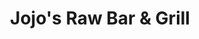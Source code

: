 ---
layout: place
title: "Jojo's Raw Bar & Grill"
permalink: /florida/wellington/jojo-s-raw-bar-grill.html
stateAbbr: FL
stateName: Florida
cityName: Wellington
place_id: ChIJj8z81_ov2YgR6lZBIcWYDFA
photos:
  - name: >-
      places/ChIJj8z81_ov2YgR6lZBIcWYDFA/photos/AeeoHcKMx_J6Rs1oey2oSFTaGgTN8nL5CtwIEo0K-CfByEYxWwAKyl9tqzCo-bDl3YZjfWjj8A2OKeZWAUcscClIOr8xFJ7ogy2mfl1UrXXsZFXG5dGbc-RGTV6_EcT8CRPby3zyzdvceTAz4CRorc3x17eFnqn_f23y_2tx_l7xHdWKPsVh5BbA58_N_8MucIEARyN45NFXuy4Gsv5cb50ZW0KitRoNd4qclkZANLT6ibGCPSGpEUpnNzC32a6Ywjf8XtDfFQAGNfmaOnr4wKmo41B9YMnbxQCq9K_9l-PrekkC4w
    widthPx: 960
    heightPx: 720
    authorAttributions:
      - displayName: Jojo's Raw Bar & Grill
        uri: https://maps.google.com/maps/contrib/117264980475651950977
        photoUri: >-
          https://lh3.googleusercontent.com/a-/ALV-UjXmVBO3bVdUpf5L1KwVQX6baxtUALih4iwB47s_NPuDrdiYPks=s100-p-k-no-mo
    flagContentUri: >-
      https://www.google.com/local/imagery/report/?cb_client=maps_api_places.places_api&image_key=!1e10!2sAF1QipMEH8K6iHxLBjtz2e9qNENFVWhxYpPXzUryRZt2&hl=en-US
    googleMapsUri: >-
      https://www.google.com/maps/place//data=!3m4!1e2!3m2!1sAF1QipMEH8K6iHxLBjtz2e9qNENFVWhxYpPXzUryRZt2!2e10!4m2!3m1!1s0x88d92ffad7fccc8f:0x500c98c5214156ea
  - name: >-
      places/ChIJj8z81_ov2YgR6lZBIcWYDFA/photos/AeeoHcIwYPRIG-Obewl8-G1opdzLQUYWiPSrPv8L-K4K8iBiOy6dU8q25vFg4AOUyHk1uGmUoj-4-VVBE0o5KYIZFQ-JfuA84CQBQmuuAIWYVSt2Z7SBIlS3kB91GEMWOcWtNghNFrnTXOS_RORwsMshQvzcvKTqASs6dj-zSXYbYGvEIn_g5iCjVt8nvwgHO_JrBROhWvd7aT1-Qx7p2REU_tfaVvJ6WpcEBLECvmdBWlq4GfyLk3YzyvG3COKE6DsT9E5edxICv4HB6DYrC6rhHta__pDSSyYzsa9kdn-hOsMqnw
    widthPx: 4800
    heightPx: 3200
    authorAttributions:
      - displayName: Jojo's Raw Bar & Grill
        uri: https://maps.google.com/maps/contrib/117264980475651950977
        photoUri: >-
          https://lh3.googleusercontent.com/a-/ALV-UjXmVBO3bVdUpf5L1KwVQX6baxtUALih4iwB47s_NPuDrdiYPks=s100-p-k-no-mo
    flagContentUri: >-
      https://www.google.com/local/imagery/report/?cb_client=maps_api_places.places_api&image_key=!1e10!2sAF1QipMMO3fzOyu0J4XGWb7D71xaOToEF-JwOJNWQsYk&hl=en-US
    googleMapsUri: >-
      https://www.google.com/maps/place//data=!3m4!1e2!3m2!1sAF1QipMMO3fzOyu0J4XGWb7D71xaOToEF-JwOJNWQsYk!2e10!4m2!3m1!1s0x88d92ffad7fccc8f:0x500c98c5214156ea
  - name: >-
      places/ChIJj8z81_ov2YgR6lZBIcWYDFA/photos/AeeoHcLIKy1GCmrXcLrCgYYPm_5_QxzaMqmHSooD_K73y__Vk1xlaXMcxgxNfsiDSDY5LM4F-iP0rRI2Mmzz-4diWTXVGvL4_5EbUEHIbSokd5lfXGCRJm0KMFSKjAHnHUcjk8mzaq1b0cJI1fh7Sx-a0piXV1PS_X14Lu7jxtDx_xRFD9nscer1cR2wWln8yOdTenBR-1J0YWEl8W1ehUtghdO_4UngES6pa8yfYztJc-i9qHKe6GRHh4nML3bPhu4FzhthcheUEamMqIeVnmg0y84CXuf6HUeoBzNFqHXl-rLI8w
    widthPx: 1536
    heightPx: 2048
    authorAttributions:
      - displayName: Jojo's Raw Bar & Grill
        uri: https://maps.google.com/maps/contrib/117264980475651950977
        photoUri: >-
          https://lh3.googleusercontent.com/a-/ALV-UjXmVBO3bVdUpf5L1KwVQX6baxtUALih4iwB47s_NPuDrdiYPks=s100-p-k-no-mo
    flagContentUri: >-
      https://www.google.com/local/imagery/report/?cb_client=maps_api_places.places_api&image_key=!1e10!2sAF1QipPxDhurebNNeikIhxVshVHFqRPdxCro0g9VYmrJ&hl=en-US
    googleMapsUri: >-
      https://www.google.com/maps/place//data=!3m4!1e2!3m2!1sAF1QipPxDhurebNNeikIhxVshVHFqRPdxCro0g9VYmrJ!2e10!4m2!3m1!1s0x88d92ffad7fccc8f:0x500c98c5214156ea
  - name: >-
      places/ChIJj8z81_ov2YgR6lZBIcWYDFA/photos/AeeoHcLXIGgOy6LHRbmY50DVJRR47OokD5TjwSumtOIR_-uw_5gpoShcQLEhqmGUtMDDrx0G-qWtQPh-mpMfY8PRUYj37UO5vKy9V2exGd-RyvDqLaj1Nww4MWn_JduXe_Uz2_jnUwLTeSyVVS7QKJxE8TX1Hf-V5oRYyRBCexX6qvPHDgs-7by3xkfRoTzBjmAHyEEZxz58ZyKSEolZXzsuhtbDDZoYN7J21XczrHDrzAOgCn-4vm20bAKxakPVIttozCohinNzAawKRZnSvb_BQJ23oYijVTDJ2hrY1IvnRVELgw
    widthPx: 4800
    heightPx: 3200
    authorAttributions:
      - displayName: Jojo's Raw Bar & Grill
        uri: https://maps.google.com/maps/contrib/117264980475651950977
        photoUri: >-
          https://lh3.googleusercontent.com/a-/ALV-UjXmVBO3bVdUpf5L1KwVQX6baxtUALih4iwB47s_NPuDrdiYPks=s100-p-k-no-mo
    flagContentUri: >-
      https://www.google.com/local/imagery/report/?cb_client=maps_api_places.places_api&image_key=!1e10!2sAF1QipN4HElRrmTUAEHafji6IEtWwiO2r8gSGXlfjkBW&hl=en-US
    googleMapsUri: >-
      https://www.google.com/maps/place//data=!3m4!1e2!3m2!1sAF1QipN4HElRrmTUAEHafji6IEtWwiO2r8gSGXlfjkBW!2e10!4m2!3m1!1s0x88d92ffad7fccc8f:0x500c98c5214156ea
  - name: >-
      places/ChIJj8z81_ov2YgR6lZBIcWYDFA/photos/AeeoHcLFZorK4CRiddobofuERakS7n2sK9xLbp2ioBFdB8Fx-Zsr57QjGxs7lLxLZ9gYj3mjxRrAxCnlsgitH5Pb6wri5vGjkBhCnr5hS4T-HzprvkxYcJXsSoTzGa31jKcFU53q2YSdKl9MhW2tR6I9r3nGmlsZofx0rIEj768vp6iTGmD3nXZ-vodo9p04uyEZtIhr0uUpnXEdtCRLBcMmgFgec02KMsdnbR1lMADKq22_3FVlpb_JjkAqf22wC4_PFxXqGFcJIWvOps8971XcVcZwpze1hZs_mZvENdCkoJyZkmyMKmkgbWXilIC03GFK-zZg1Y-6zw9dmww20WePEdZ4keyVh8Gotz2v49a-eU2WubuT-Idy1c21hvgpXmhYmmLaBve_IddXpmpqXoDMnfM42fPw_X4eZdbHEqIqIH9iplUc
    widthPx: 4032
    heightPx: 3024
    authorAttributions:
      - displayName: BJ Kirby
        uri: https://maps.google.com/maps/contrib/105617966104750607644
        photoUri: >-
          https://lh3.googleusercontent.com/a-/ALV-UjVhWnIGpDthTuHgNdiXnCZIsrvBOWO4k5HrWETUk_kbptOyruDl=s100-p-k-no-mo
    flagContentUri: >-
      https://www.google.com/local/imagery/report/?cb_client=maps_api_places.places_api&image_key=!1e10!2sCIHM0ogKEICAgIDN-YHEogE&hl=en-US
    googleMapsUri: >-
      https://www.google.com/maps/place//data=!3m4!1e2!3m2!1sCIHM0ogKEICAgIDN-YHEogE!2e10!4m2!3m1!1s0x88d92ffad7fccc8f:0x500c98c5214156ea
  - name: >-
      places/ChIJj8z81_ov2YgR6lZBIcWYDFA/photos/AeeoHcJp061iVq16c6nW1Y6KACW5LMidzCfFsOfblTXMWpy4RZMLrPP0SBEnSYE9Y8ZLem8TpR9czkeWKc6713SzbHmdVlLaIHBbf14gQ8Q0HkRIdNLsiCGVGHr7fbnDv_DTy_CVfLKXseeBOUhUfojNIOFcpQcytBsyX1QxsF4LYnCPZs7G994UO29WwWrcphpEsA43WHh2SNZphaJ4wXXfghtihnjXSWk8FQ2bFUUGCNBEmfo9lDOuBt15qOk6GI-55hGV29dwaa2z2rI0PNUHcjy4eURnyy6uOX872LG1GsKFwQ
    widthPx: 4800
    heightPx: 3200
    authorAttributions:
      - displayName: Jojo's Raw Bar & Grill
        uri: https://maps.google.com/maps/contrib/117264980475651950977
        photoUri: >-
          https://lh3.googleusercontent.com/a-/ALV-UjXmVBO3bVdUpf5L1KwVQX6baxtUALih4iwB47s_NPuDrdiYPks=s100-p-k-no-mo
    flagContentUri: >-
      https://www.google.com/local/imagery/report/?cb_client=maps_api_places.places_api&image_key=!1e10!2sAF1QipNj3efObrFPlF1411pACc1qcP0ftI9qAGGm07im&hl=en-US
    googleMapsUri: >-
      https://www.google.com/maps/place//data=!3m4!1e2!3m2!1sAF1QipNj3efObrFPlF1411pACc1qcP0ftI9qAGGm07im!2e10!4m2!3m1!1s0x88d92ffad7fccc8f:0x500c98c5214156ea
  - name: >-
      places/ChIJj8z81_ov2YgR6lZBIcWYDFA/photos/AeeoHcI-a7UbUNX41zXrVy4UoSDxfSTVJ-TbVSynYEia6G3NuZeTLm0rNZJKnJzqzG3rgqz799dRPQLOBt1D3aF7XwrXzphq_DUYUlTPwLR6B-7b53wDgunfWdx_NOoatuC-TqUL0_kC6dtqkmT-D3uIyIGgRCpsJcwx8RwdbmaiMLWC_f1s5UyG6NKw_KY3Y2joPflztEIVTjt0AXr_OQc7l5SQ8RQp9R1bDFuquoRPIHSseln5nq2a7CdQrovjL_iOQDyKy0evlDAwhZYTb8jNletEVrSEZ4EuuCliaFq2EjkrEw
    widthPx: 4800
    heightPx: 3421
    authorAttributions:
      - displayName: Jojo's Raw Bar & Grill
        uri: https://maps.google.com/maps/contrib/117264980475651950977
        photoUri: >-
          https://lh3.googleusercontent.com/a-/ALV-UjXmVBO3bVdUpf5L1KwVQX6baxtUALih4iwB47s_NPuDrdiYPks=s100-p-k-no-mo
    flagContentUri: >-
      https://www.google.com/local/imagery/report/?cb_client=maps_api_places.places_api&image_key=!1e10!2sAF1QipNrfEqtk0fkiWsauQFtCh0VgpudSuXdgxek4nrz&hl=en-US
    googleMapsUri: >-
      https://www.google.com/maps/place//data=!3m4!1e2!3m2!1sAF1QipNrfEqtk0fkiWsauQFtCh0VgpudSuXdgxek4nrz!2e10!4m2!3m1!1s0x88d92ffad7fccc8f:0x500c98c5214156ea
  - name: >-
      places/ChIJj8z81_ov2YgR6lZBIcWYDFA/photos/AeeoHcJmfZRN6ZBfWKn_4PnLqx96Z6ExkDO-FdVAdzoekopczLdSj_ZPQ9-_XUD4h25ueducQfg3GKKadvinaZlx62XztzQe9bYrGS7reGnRu0oxBHkrj7GkbEADHC6STtfNLZg9o9W7xlR0pqX1K-zlxzbTCyAXkIeJE-FBltlw7rpttd8XDj0Q567c4vtMdS6dej-C7fwWtLj5tjSRcv8e9HqntyMW3NlVVwaoYRoWoqcbB5RlMpBLe7nofFSm0PkLmyKPM8aEh0hI93UcnxjT06fn8MjI4UOaBgaWHc3FGvpqyv2d9SCU6e5pvxjU9XfOOPT66yQZLM6RzTWBz_OK7bOAvRWGcCCZ1lld6wRuC_Qb7OcuXbXNZV-QTY8jO8hgYWHsa_yfQ51duGeUw-rzZ1JXkawdnE9kuX9wv7YP9I0
    widthPx: 4680
    heightPx: 3510
    authorAttributions:
      - displayName: BJ Kirby
        uri: https://maps.google.com/maps/contrib/105617966104750607644
        photoUri: >-
          https://lh3.googleusercontent.com/a-/ALV-UjVhWnIGpDthTuHgNdiXnCZIsrvBOWO4k5HrWETUk_kbptOyruDl=s100-p-k-no-mo
    flagContentUri: >-
      https://www.google.com/local/imagery/report/?cb_client=maps_api_places.places_api&image_key=!1e10!2sCIHM0ogKEICAgIDN-YHEIg&hl=en-US
    googleMapsUri: >-
      https://www.google.com/maps/place//data=!3m4!1e2!3m2!1sCIHM0ogKEICAgIDN-YHEIg!2e10!4m2!3m1!1s0x88d92ffad7fccc8f:0x500c98c5214156ea
  - name: >-
      places/ChIJj8z81_ov2YgR6lZBIcWYDFA/photos/AeeoHcIJrDLercuY1kc6e_JUDIKpqFMuoeLnbfacxG26xDJ7o9RGhbtAl4N_ujxKB6qTU0fekf_2YJjphltXFBsmKJRauZTOqGQRLSb4IuDnY9bBHJfTYFio4XkiB9k61r-4DsAgEh5pyYpr3EpNt89cknunbw0SYVidUbKm9UwEAj2n96KKG30qyVccgZrn8VDA1rXuk5dUaIwt036gzsM74d3N2e2Y5EtR73M1vgaGCYcrhjWZlD18Dx8dx9LiW-r4JevKVUdZvXDXKTZaDo01QVmoEXgygDHiAtoPePI9SmJx5VNMHm2OHWyzoDzYpPPi2Vsfwu4nzqLhnshknDoOC3S73Euua1C7wGTg6P20PqYP5QkIrLqSaL9SSmNa0YUUIc3CjeV0HdXjwjWyQxRxPvETKmcFwlCk0OgXXIWPeIHCriju0NFbpuYOuBYFITSH
    widthPx: 3072
    heightPx: 4080
    authorAttributions:
      - displayName: Asante bogle
        uri: https://maps.google.com/maps/contrib/103860576028996028721
        photoUri: >-
          https://lh3.googleusercontent.com/a-/ALV-UjVdbFn1W73QR9tUWURwz954V89l0goK1y4U5YP0F7HpwwDXtHJBqg=s100-p-k-no-mo
    flagContentUri: >-
      https://www.google.com/local/imagery/report/?cb_client=maps_api_places.places_api&image_key=!1e10!2sCIABIhADycKzcQltgGfpD7AAAg8t&hl=en-US
    googleMapsUri: >-
      https://www.google.com/maps/place//data=!3m4!1e2!3m2!1sCIABIhADycKzcQltgGfpD7AAAg8t!2e10!4m2!3m1!1s0x88d92ffad7fccc8f:0x500c98c5214156ea
  - name: >-
      places/ChIJj8z81_ov2YgR6lZBIcWYDFA/photos/AeeoHcJxWSJ3Y_v-q0Xepw8MZkybqkRukg3KI-YozRgX5QEGA_f0fskiLmRfBOuEmcFVZ6kW8LNvLt6ihr0MfNPMoSTd7UAvum4qEQXo_zLKfFv31hO7HAYPSV-3sEiJ78nU1dSC3p_75J4WvakYSW83Pa1bbTWbwfLYfP0sRKer3dex4X8afVftrXXrdubaH1DHs9U1qwD7C6C-9lT57pKySbYgRA6tEue01QTLZY4n88vmcg4QoyaliraOZ7uR1iEhWLRJZFUzLSMgtyOhAwcP4I983fE484vY86Pqocm3ptT508GZJ6ch7YPIcgdFUa25t972gmscdXMrZpRwM4E740dbb3oD5StXOftv3-rRRFBkONr-NhUbs28-HU2ZJpRwEQOJprvvvfz3ROUR_ocJ-d7lZWlGqVKMXyWc6Ydjj2ambA
    widthPx: 3000
    heightPx: 4000
    authorAttributions:
      - displayName: Chris S
        uri: https://maps.google.com/maps/contrib/114410996393579290795
        photoUri: >-
          https://lh3.googleusercontent.com/a-/ALV-UjWA8mCnhmK2ewD3KkUBj7vgIpdPIt9oknXx0dnvK-VcqHrS0w4WkQ=s100-p-k-no-mo
    flagContentUri: >-
      https://www.google.com/local/imagery/report/?cb_client=maps_api_places.places_api&image_key=!1e10!2sCIHM0ogKEICAgID5gpnoWQ&hl=en-US
    googleMapsUri: >-
      https://www.google.com/maps/place//data=!3m4!1e2!3m2!1sCIHM0ogKEICAgID5gpnoWQ!2e10!4m2!3m1!1s0x88d92ffad7fccc8f:0x500c98c5214156ea
address: 13889 Wellington Trace A-20, Wellington, FL 33414, USA
street: 13889 Wellington Trace A-20
city: Wellington
state: FL
zip: '33414'
country: USA
neighborhood: null
latitude: '26.664373'
longitude: '-80.268298'
accessibility_options:
  wheelchairAccessibleParking: true
  wheelchairAccessibleEntrance: true
  wheelchairAccessibleRestroom: true
  wheelchairAccessibleSeating: true
business_status: OPERATIONAL
name: Jojo's Raw Bar & Grill
google_maps_links:
  directionsUri: >-
    https://www.google.com/maps/dir//''/data=!4m7!4m6!1m1!4e2!1m2!1m1!1s0x88d92ffad7fccc8f:0x500c98c5214156ea!3e0
  placeUri: https://maps.google.com/?cid=5768153195188672234
  writeAReviewUri: >-
    https://www.google.com/maps/place//data=!4m3!3m2!1s0x88d92ffad7fccc8f:0x500c98c5214156ea!12e1
  reviewsUri: >-
    https://www.google.com/maps/place//data=!4m4!3m3!1s0x88d92ffad7fccc8f:0x500c98c5214156ea!9m1!1b1
  photosUri: >-
    https://www.google.com/maps/place//data=!4m3!3m2!1s0x88d92ffad7fccc8f:0x500c98c5214156ea!10e5
primary_type: Bar & Grill
opening_hours:
  regular: null
  current: null
secondary_opening_hours:
  regular:
    weekdayDescriptions: null
    type: null
  current:
    weekdayDescriptions: null
    type: null
phone: (561) 427-1997
price_level: PRICE_LEVEL_MODERATE
price_range: $20 &ndash; $30
rating: '4.3'
rating_count: 714
website: http://jojosrawbar.com/contact.html
description: >-
  Low-key seafood joint with daily specials & happy hours, plus TVs showing
  sports & an outdoor patio.
reviews:
  - name: >-
      places/ChIJj8z81_ov2YgR6lZBIcWYDFA/reviews/ChdDSUhNMG9nS0VJQ0FnSUNYLS12andnRRAB
    relativePublishTimeDescription: 5 months ago
    rating: 5
    text:
      text: >-
        Been coming here for 3 years never a bad time. I play in the Tuesday
        poker league and used to come to the Wednesday bingo with some friends,
        good drinks and food in my opinion for a dive bar.


        Over the years I’ve met some cool people here and have made some great
        bar stories.


        See you on Tuesday.
      languageCode: en
    originalText:
      text: >-
        Been coming here for 3 years never a bad time. I play in the Tuesday
        poker league and used to come to the Wednesday bingo with some friends,
        good drinks and food in my opinion for a dive bar.


        Over the years I’ve met some cool people here and have made some great
        bar stories.


        See you on Tuesday.
      languageCode: en
    authorAttribution:
      displayName: Nicholas Zecevic
      uri: https://www.google.com/maps/contrib/104935448795922285566/reviews
      photoUri: >-
        https://lh3.googleusercontent.com/a/ACg8ocLSTsAEHagD8uQ8vamz1sXI6ox8gsZ1PCWdYrXI_PvhcgpE-w=s128-c0x00000000-cc-rp-mo-ba2
    publishTime: '2024-10-21T04:04:19.010590Z'
    flagContentUri: >-
      https://www.google.com/local/review/rap/report?postId=ChdDSUhNMG9nS0VJQ0FnSUNYLS12andnRRAB&d=17924085&t=1
    googleMapsUri: >-
      https://www.google.com/maps/reviews/data=!4m6!14m5!1m4!2m3!1sChdDSUhNMG9nS0VJQ0FnSUNYLS12andnRRAB!2m1!1s0x88d92ffad7fccc8f:0x500c98c5214156ea
  - name: >-
      places/ChIJj8z81_ov2YgR6lZBIcWYDFA/reviews/ChdDSUhNMG9nS0VJQ0FnTURRczgzUnlBRRAB
    relativePublishTimeDescription: a month ago
    rating: 5
    text:
      text: >-
        I definitely will be returning! I had their Black & Blue burger and it
        was amazing. Even though they were packed and hosting an event the
        customer service was great, everyone was attentive and friendly. I 10/10
        recommend checking them out.
      languageCode: en
    originalText:
      text: >-
        I definitely will be returning! I had their Black & Blue burger and it
        was amazing. Even though they were packed and hosting an event the
        customer service was great, everyone was attentive and friendly. I 10/10
        recommend checking them out.
      languageCode: en
    authorAttribution:
      displayName: Aaliyah Dent
      uri: https://www.google.com/maps/contrib/101465935398979187855/reviews
      photoUri: >-
        https://lh3.googleusercontent.com/a/ACg8ocKfpO9JNW96y5M2ahchJ3Tu1SV0w4Y7Nr0MmCtfyIc_SuXPLw=s128-c0x00000000-cc-rp-mo
    publishTime: '2025-03-14T02:50:31.871831Z'
    flagContentUri: >-
      https://www.google.com/local/review/rap/report?postId=ChdDSUhNMG9nS0VJQ0FnTURRczgzUnlBRRAB&d=17924085&t=1
    googleMapsUri: >-
      https://www.google.com/maps/reviews/data=!4m6!14m5!1m4!2m3!1sChdDSUhNMG9nS0VJQ0FnTURRczgzUnlBRRAB!2m1!1s0x88d92ffad7fccc8f:0x500c98c5214156ea
  - name: >-
      places/ChIJj8z81_ov2YgR6lZBIcWYDFA/reviews/ChZDSUhNMG9nS0VJQ0FnSUROLVlIRUFnEAE
    relativePublishTimeDescription: a year ago
    rating: 3
    text:
      text: >-
        I went in totally ready for anything. Based on reviews it could be
        exceptionally great or I could have issues with being acknowledged by
        the wait staff. Did I mention, “I was ready for anything”?


        Being a pilot I travel often and have a range of experiences on almost
        every trip.  Today at JoJo’s it was mostly good.  I was immediately
        acknowledged and provided menus when I sat at the bar.  She returned
        with my water and offered meal suggestions;  one of which I chose, Ahi
        Tuna with steamed mixed vegetables and fried sweet plantains.


        Let me say that the presentation was exceptional.  The plate popped with
        color and flavor!  I was especially impressed with the mountainous pile
        of steamed mixed vegetables.  Why?  The flavor and not to mention how
        the pile remained hot all the way to the bottom as I took my time to eat
        every morsel.  The Tuna was rolled in sesame seeds, seasoned, and seared
        to perfection.  The plantains were the best I’ve ever had even though I
        couldn’t fit the last 2-3 pieces in my gut!


        So, why only 3 stars for atmosphere.  There was an older woman whom I
        assume was the manager or owner present at the bar a couple of times. 
        She corrected the bartender while she was answering questions from one
        of customers at the bar.  The bartender was tending to 8-10 patrons
        sitting around the bar, including myself.  It’s not that the woman
        corrected the bartender that brought me down but more so how she did it,
        with a tone and demeanor that was in my opinion completely uncalled for.
        As she left the bar, she shouted to the bartender, “just give me a water
        and I’ll get my own two beers”, mumbling as she hurriedly walked away. 
        I want to see smiles and a happy place.  I know that from my 50 years in
        the business, others want pleasantry as well.


        Please be happy or get out of the hospitality industry.  You shadow an
        otherwise excellent experience for others!


        Kudos for the bartender for NOT missing a beat!


        Give em a try.  I’m willing to bet you’ll love the flavors at JoJo’s Raw
        Bar & Grill!
      languageCode: en
    originalText:
      text: >-
        I went in totally ready for anything. Based on reviews it could be
        exceptionally great or I could have issues with being acknowledged by
        the wait staff. Did I mention, “I was ready for anything”?


        Being a pilot I travel often and have a range of experiences on almost
        every trip.  Today at JoJo’s it was mostly good.  I was immediately
        acknowledged and provided menus when I sat at the bar.  She returned
        with my water and offered meal suggestions;  one of which I chose, Ahi
        Tuna with steamed mixed vegetables and fried sweet plantains.


        Let me say that the presentation was exceptional.  The plate popped with
        color and flavor!  I was especially impressed with the mountainous pile
        of steamed mixed vegetables.  Why?  The flavor and not to mention how
        the pile remained hot all the way to the bottom as I took my time to eat
        every morsel.  The Tuna was rolled in sesame seeds, seasoned, and seared
        to perfection.  The plantains were the best I’ve ever had even though I
        couldn’t fit the last 2-3 pieces in my gut!


        So, why only 3 stars for atmosphere.  There was an older woman whom I
        assume was the manager or owner present at the bar a couple of times. 
        She corrected the bartender while she was answering questions from one
        of customers at the bar.  The bartender was tending to 8-10 patrons
        sitting around the bar, including myself.  It’s not that the woman
        corrected the bartender that brought me down but more so how she did it,
        with a tone and demeanor that was in my opinion completely uncalled for.
        As she left the bar, she shouted to the bartender, “just give me a water
        and I’ll get my own two beers”, mumbling as she hurriedly walked away. 
        I want to see smiles and a happy place.  I know that from my 50 years in
        the business, others want pleasantry as well.


        Please be happy or get out of the hospitality industry.  You shadow an
        otherwise excellent experience for others!


        Kudos for the bartender for NOT missing a beat!


        Give em a try.  I’m willing to bet you’ll love the flavors at JoJo’s Raw
        Bar & Grill!
      languageCode: en
    authorAttribution:
      displayName: BJ Kirby
      uri: https://www.google.com/maps/contrib/105617966104750607644/reviews
      photoUri: >-
        https://lh3.googleusercontent.com/a-/ALV-UjVhWnIGpDthTuHgNdiXnCZIsrvBOWO4k5HrWETUk_kbptOyruDl=s128-c0x00000000-cc-rp-mo-ba5
    publishTime: '2024-01-24T04:13:28.133447Z'
    flagContentUri: >-
      https://www.google.com/local/review/rap/report?postId=ChZDSUhNMG9nS0VJQ0FnSUROLVlIRUFnEAE&d=17924085&t=1
    googleMapsUri: >-
      https://www.google.com/maps/reviews/data=!4m6!14m5!1m4!2m3!1sChZDSUhNMG9nS0VJQ0FnSUROLVlIRUFnEAE!2m1!1s0x88d92ffad7fccc8f:0x500c98c5214156ea
  - name: >-
      places/ChIJj8z81_ov2YgR6lZBIcWYDFA/reviews/ChZDSUhNMG9nS0VJQ0FnTUR3b0pxS0pREAE
    relativePublishTimeDescription: 3 weeks ago
    rating: 5
    text:
      text: >-
        I've never had a bad meal here. Everytime I go is great. They also have
        an extensive craft beer menu. Best seafood in Wellington. Every waiter
        is excellent as well. And i've never had bad service.
      languageCode: en
    originalText:
      text: >-
        I've never had a bad meal here. Everytime I go is great. They also have
        an extensive craft beer menu. Best seafood in Wellington. Every waiter
        is excellent as well. And i've never had bad service.
      languageCode: en
    authorAttribution:
      displayName: Samantha Garber
      uri: https://www.google.com/maps/contrib/111366248330181465093/reviews
      photoUri: >-
        https://lh3.googleusercontent.com/a/ACg8ocLF6PDlcqJEpXDy3Bj1wHvicjCkeiNCXdn-eoug5brgq_cJwA=s128-c0x00000000-cc-rp-mo-ba3
    publishTime: '2025-03-22T15:39:38.852483Z'
    flagContentUri: >-
      https://www.google.com/local/review/rap/report?postId=ChZDSUhNMG9nS0VJQ0FnTUR3b0pxS0pREAE&d=17924085&t=1
    googleMapsUri: >-
      https://www.google.com/maps/reviews/data=!4m6!14m5!1m4!2m3!1sChZDSUhNMG9nS0VJQ0FnTUR3b0pxS0pREAE!2m1!1s0x88d92ffad7fccc8f:0x500c98c5214156ea
  - name: >-
      places/ChIJj8z81_ov2YgR6lZBIcWYDFA/reviews/ChdDSUhNMG9nS0VJQ0FnSURSOHR5VnRBRRAB
    relativePublishTimeDescription: a year ago
    rating: 1
    text:
      text: >-
        I called in wings & cheese fries for pick up. After waiting 40 minutes
        for my food I waited an additional 20 minutes to get acknowledged in the
        restaurant. When I was finally able to get an employees  attention to
        take my payment I was given the nastiest attitude as if I was doing
        something wrong. When I addressed the manager about his rude employee
        his response was “don’t talk about my employees like that” 🥴

        Taking a step back & looking at all the employees they all seemed to be
        sloppy drunk.

        My food was horrible. Blue cheese dressing tasted like robitussin. I’ve
        never had such questionable wings in my life. They looked disgusting and
        tasted worst. My first and last time EVER giving my money to this
        unprofessional establishment.
      languageCode: en
    originalText:
      text: >-
        I called in wings & cheese fries for pick up. After waiting 40 minutes
        for my food I waited an additional 20 minutes to get acknowledged in the
        restaurant. When I was finally able to get an employees  attention to
        take my payment I was given the nastiest attitude as if I was doing
        something wrong. When I addressed the manager about his rude employee
        his response was “don’t talk about my employees like that” 🥴

        Taking a step back & looking at all the employees they all seemed to be
        sloppy drunk.

        My food was horrible. Blue cheese dressing tasted like robitussin. I’ve
        never had such questionable wings in my life. They looked disgusting and
        tasted worst. My first and last time EVER giving my money to this
        unprofessional establishment.
      languageCode: en
    authorAttribution:
      displayName: Nicole Yaslow
      uri: https://www.google.com/maps/contrib/116370306895825379723/reviews
      photoUri: >-
        https://lh3.googleusercontent.com/a/ACg8ocImj05fpHIsmzXfrsPQX046eldPKozBM76KwpGQljm8jdZaJw=s128-c0x00000000-cc-rp-mo
    publishTime: '2023-04-22T03:36:45.572259Z'
    flagContentUri: >-
      https://www.google.com/local/review/rap/report?postId=ChdDSUhNMG9nS0VJQ0FnSURSOHR5VnRBRRAB&d=17924085&t=1
    googleMapsUri: >-
      https://www.google.com/maps/reviews/data=!4m6!14m5!1m4!2m3!1sChdDSUhNMG9nS0VJQ0FnSURSOHR5VnRBRRAB!2m1!1s0x88d92ffad7fccc8f:0x500c98c5214156ea
parking_options:
  freeParkingLot: true
  freeStreetParking: true
  valetParking: false
payment_options:
  acceptsCreditCards: true
  acceptsDebitCards: true
  acceptsCashOnly: false
  acceptsNfc: true
allow_dogs: null
curbside_pickup: null
delivery: true
dine_in: true
good_for_children: true
good_for_groups: true
good_for_sports: true
live_music: false
menu_for_children: true
outdoor_seating: true
reservable: true
restroom: true
serves_beer: true
serves_breakfast: true
serves_brunch: false
serves_cocktails: true
serves_coffee: true
serves_dinner: true
serves_dessert: true
serves_lunch: true
serves_vegetarian_food: false
serves_wine: true
takeout: true

---